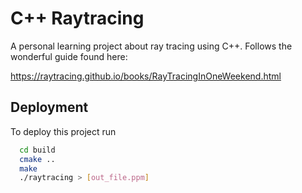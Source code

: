 # C++ Raytracing

A personal learning project about ray tracing using C++. Follows the wonderful guide found here:

https://raytracing.github.io/books/RayTracingInOneWeekend.html

## Deployment

To deploy this project run

```bash
  cd build
  cmake ..
  make
  ./raytracing > [out_file.ppm]
